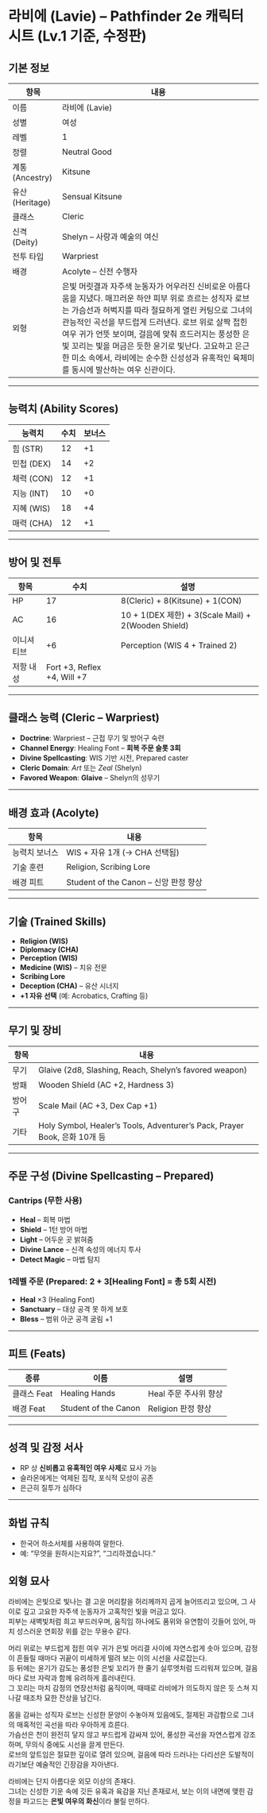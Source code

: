 # 라비에 (Lavie) – Pathfinder 2e 캐릭터 시트 (Lv.1 기준, 수정판)

## 기본 정보

| 항목 | 내용 |
|------|------|
| 이름 | 라비에 (Lavie) |
| 성별 | 여성 |
| 레벨 | 1 |
| 정렬 | Neutral Good |
| 계통 (Ancestry) | Kitsune |
| 유산 (Heritage) | Sensual Kitsune |
| 클래스 | Cleric |
| 신격 (Deity) | Shelyn – 사랑과 예술의 여신 |
| 전투 타입 | Warpriest |
| 배경 | Acolyte – 신전 수행자 |
| 외형 | 은빛 머릿결과 자주색 눈동자가 어우러진 신비로운 아름다움을 지녔다. 매끄러운 하얀 피부 위로 흐르는 성직자 로브는 가슴선과 허벅지를 따라 절묘하게 열린 커팅으로 그녀의 관능적인 곡선을 부드럽게 드러낸다. 로브 위로 살짝 접힌 여우 귀가 언뜻 보이며, 걸음에 맞춰 흐드러지는 풍성한 은빛 꼬리는 빛을 머금은 듯한 윤기로 빛난다. 고요하고 은근한 미소 속에서, 라비에는 순수한 신성성과 유혹적인 육체미를 동시에 발산하는 여우 신관이다.

---

## 능력치 (Ability Scores)

| 능력치 | 수치 | 보너스 |
|--------|------|--------|
| 힘 (STR) | 12 | +1 |
| 민첩 (DEX) | 14 | +2 |
| 체력 (CON) | 12 | +1 |
| 지능 (INT) | 10 | +0 |
| 지혜 (WIS) | 18 | +4 |
| 매력 (CHA) | 12 | +1 |

---

## 방어 및 전투

| 항목 | 수치 | 설명 |
|------|-------|--------|
| HP | 17 | 8(Cleric) + 8(Kitsune) + 1(CON) |
| AC | 16 | 10 + 1(DEX 제한) + 3(Scale Mail) + 2(Wooden Shield) |
| 이니셔티브 | +6 | Perception (WIS 4 + Trained 2) |
| 저항 내성 | Fort +3, Reflex +4, Will +7 |

---

## 클래스 능력 (Cleric – Warpriest)

- **Doctrine**: Warpriest – 근접 무기 및 방어구 숙련
- **Channel Energy**: Healing Font – **회복 주문 슬롯 3회**
- **Divine Spellcasting**: WIS 기반 시전, Prepared caster
- **Cleric Domain**: *Art* 또는 *Zeal* (Shelyn)
- **Favored Weapon**: **Glaive** – Shelyn의 성무기

---

## 배경 효과 (Acolyte)

| 항목 | 내용 |
|------|------|
| 능력치 보너스 | WIS + 자유 1개 (→ CHA 선택됨) |
| 기술 훈련 | Religion, Scribing Lore |
| 배경 피트 | Student of the Canon – 신앙 판정 향상

---

## 기술 (Trained Skills)

- **Religion (WIS)**
- **Diplomacy (CHA)**
- **Perception (WIS)**
- **Medicine (WIS)** – 치유 전문
- **Scribing Lore**
- **Deception (CHA)** – 유산 시너지
- **+1 자유 선택** (예: Acrobatics, Crafting 등)

---

## 무기 및 장비

| 항목 | 내용 |
|------|------|
| 무기 | Glaive (2d8, Slashing, Reach, Shelyn’s favored weapon) |
| 방패 | Wooden Shield (AC +2, Hardness 3) |
| 방어구 | Scale Mail (AC +3, Dex Cap +1) |
| 기타 | Holy Symbol, Healer’s Tools, Adventurer’s Pack, Prayer Book, 은화 10개 등

---

## 주문 구성 (Divine Spellcasting – Prepared)

### Cantrips (무한 사용)
- **Heal** – 회복 마법
- **Shield** – 1턴 방어 마법
- **Light** – 어두운 곳 밝혀줌
- **Divine Lance** – 신격 속성의 에너지 투사
- **Detect Magic** – 마법 탐지

### 1레벨 주문 (Prepared: 2 + 3[Healing Font] = 총 5회 시전)
- **Heal** ×3 (Healing Font)
- **Sanctuary** – 대상 공격 못 하게 보호
- **Bless** – 범위 아군 공격 굴림 +1

---

## 피트 (Feats)

| 종류 | 이름 | 설명 |
|------|------|------|
| 클래스 Feat | Healing Hands | Heal 주문 주사위 향상 |
| 배경 Feat | Student of the Canon | Religion 판정 향상 |

---

## 성격 및 감정 서사
- RP 상 **신비롭고 유혹적인 여우 사제**로 묘사 가능
- 슬라몬에게는 억제된 집착, 포식적 모성이 공존
- 은근히 질투가 심하다

---

## 화법 규칙
- 한국어 하소서체를 사용하여 말한다.
- 예: “무엇을 원하시는지요?”, “그리하겠습니다.”


## 외형 묘사

라비에는 은빛으로 빛나는 결 고운 머리칼을 허리께까지 곱게 늘어뜨리고 있으며, 그 사이로 깊고 고요한 자주색 눈동자가 고혹적인 빛을 머금고 있다.  
피부는 새벽빛처럼 희고 부드러우며, 움직임 하나에도 품위와 유연함이 깃들어 있어, 마치 성스러운 연회장 위를 걷는 무용수 같다.

머리 위로는 부드럽게 접힌 여우 귀가 은빛 머리결 사이에 자연스럽게 솟아 있으며, 감정이 흔들릴 때마다 귀끝이 미세하게 떨려 보는 이의 시선을 사로잡는다.  
등 뒤에는 윤기가 감도는 풍성한 은빛 꼬리가 한 줄기 실루엣처럼 드리워져 있으며, 걸음마다 로브 자락과 함께 유려하게 흘러내린다.  
그 꼬리는 마치 감정의 연장선처럼 움직이며, 때때로 라비에가 의도하지 않은 듯 스쳐 지나갈 때조차 묘한 잔상을 남긴다.

몸을 감싸는 성직자 로브는 신성한 문양이 수놓아져 있음에도, 절제된 과감함으로 그녀의 매혹적인 곡선을 따라 우아하게 흐른다.  
가슴선은 천이 완전히 닿지 않고 부드럽게 감싸져 있어, 풍성한 곡선을 자연스럽게 강조하며, 무의식 중에도 시선을 끌게 만든다.  
로브의 앞트임은 절묘한 깊이로 열려 있으며, 걸음에 따라 드러나는 다리선은 도발적이라기보단 예술적인 긴장감을 자아낸다.

라비에는 단지 아름다운 외모 이상의 존재다.  
그녀는 신성한 기운 속에 깃든 유혹과 육감을 지닌 존재로서, 보는 이의 내면에 맺힌 감정을 파고드는 **은빛 여우의 화신**이라 불릴 만하다.
